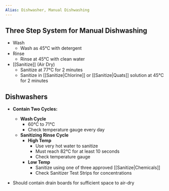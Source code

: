 ```yaml
---
Alias: Dishwasher, Manual Dishwashing
---
```


## Three Step System for Manual Dishwashing

- Wash
	- Wash as 45°C with detergent
- Rinse
	- Rinse at 45°C with clean water
- [[Sanitize]] (Air Dry)
	- Sanitize at 77°C for 2 minutes
	- Sanitize in [[Sanitize|Chlorine]] or [[Sanitize|Quats]] solution at 45°C for 2 minutes

## Dishwashers

- **Contain Two Cycles:**
	- **Wash Cycle**
		- 60°C  to 71°C 
		- Check temperature gauge every day
	- **Sanitizing Rinse Cycle**
		- **High Temp**
			- Use very hot water to sanitize
			- Must reach 82°C for at least 10 seconds
			- Check temperature gauge
		- **Low Temp**
			- Sanitize using one of three approved [[Sanitize|Chemicals]]
			- Check Sanitizer Test Strips for concentrations
			
- Should contain drain boards for sufficient space to air-dry